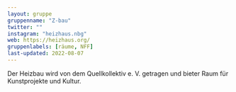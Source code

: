 ```yaml
---
layout: gruppe
gruppenname: "Z-bau"
twitter: ""
instagram: "heizhaus.nbg"
web: https://heizhaus.org/
gruppenlabels: [räume, NFF]
last-updated: 2022-08-07
---
```


Der Heizbau wird von dem Quellkollektiv e. V. getragen und bieter Raum für Kunstprojekte und Kultur.
